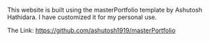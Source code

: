 This website is built using the masterPortfolio template by Ashutosh Hathidara.
I have customized it for my personal use.

The Link: https://github.com/ashutosh1919/masterPortfolio
